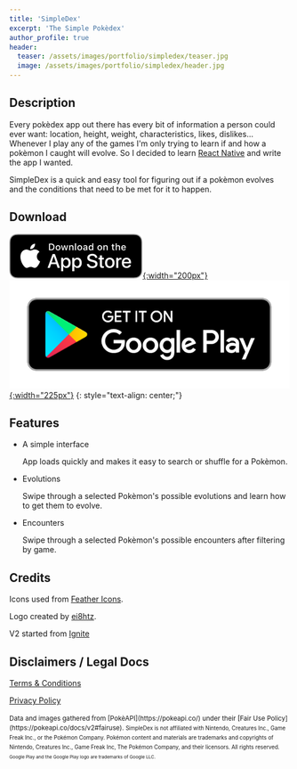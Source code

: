 ```yaml
---
title: 'SimpleDex'
excerpt: 'The Simple Pokèdex'
author_profile: true
header:
  teaser: /assets/images/portfolio/simpledex/teaser.jpg
  image: /assets/images/portfolio/simpledex/header.jpg
---
```


## Description

Every pokèdex app out there has every bit of information a person could ever want: location, height, weight, characteristics, likes, dislikes... Whenever I play any of the games I'm only trying to learn if and how a pokèmon I caught will evolve. So I decided to learn [React Native](https://reactnative.dev/) and write the app I wanted.

SimpleDex is a quick and easy tool for figuring out if a pokèmon evolves and the conditions that need to be met for it to happen.

## Download

[![Download on the App Store](/assets/images/app-store-badge.svg){:width="200px"}](https://apps.apple.com/us/app/simpledex-pok%C3%A8dex/id1570043348?itsct=apps_box_badge&itscg=30200)
[![Get it on Google Play](/assets/images/google-play-badge.png){:width="225px"}](https://play.google.com/store/apps/details?id=com.cavender.simpledex&pcampaignid=pcampaignidMKT-Other-global-all-co-prtnr-py-PartBadge-Mar2515-1)
{: style="text-align: center;"}

## Features

- A simple interface

  App loads quickly and makes it easy to search or shuffle for a Pokèmon.

- Evolutions

  Swipe through a selected Pokèmon's possible evolutions and learn how to get them to evolve.

- Encounters

  Swipe through a selected Pokèmon's possible encounters after filtering by game.

## Credits

Icons used from [Feather Icons](https://feathericons.com/).

Logo created by [ei8htz](https://www.fiverr.com/ei8htz).

V2 started from [Ignite](https://github.com/infinitered/ignite)

## Disclaimers / Legal Docs

[Terms & Conditions](https://user.fm/files/v2-b8cb3440d4c3c31ea2e126c0541d64ef/termsAndConditions.html)

[Privacy Policy](https://user.fm/files/v2-891a62a0a61947b7e884d31505325a52/privacyPolicy.html)

<small>
Data and images gathered from [PokèAPI](https://pokeapi.co/) under their [Fair Use Policy](https://pokeapi.co/docs/v2#fairuse).

<small>
SimpleDex is not affiliated with Nintendo, Creatures Inc., Game Freak Inc., or the Pokémon Company. Pokémon content and materials are trademarks and copyrights of Nintendo, Creatures Inc., Game Freak Inc, The Pokémon Company, and their licensors. All rights reserved.

<small>
Google Play and the Google Play logo are trademarks of Google LLC.
